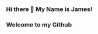 ### Hi there 👋 My Name is James! 
### Welcome to my Github

<!--
**JamesW32/JamesW32** is a ✨ _special_ ✨ repository because its `README.md` (this file) appears on your GitHub profile.

Here are some ideas to get you started:
 
- 🌱 I’m currently learning Cyber Security and Ethical Hacking at Abertay University
- 🤔 I'm interested in Digital Forensics, AI and computer Architecture  
- 📫 How to reach me: 
Discord: JamesW32#6903
Tiwtter: @JamzyWood
Email: Jameswood78000@hotmail.com
- ⚡ Im Currently Learning
-Python 3 🐍
-C++ ©
-Javascript ☕
